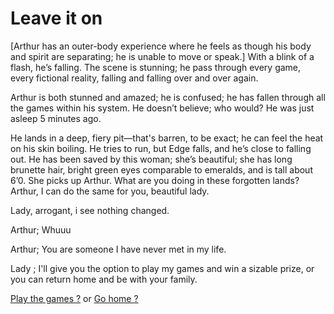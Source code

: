 # Leave it on
[Arthur has an outer-body experience where he feels as though his body and spirit are separating; he is unable to move or speak.]
With a blink of a flash, he’s falling. The scene is stunning; he  pass through every game, every fictional reality, falling and falling over and over again.

Arthur is both stunned and amazed; he is confused; he has fallen through all the games within his system. He doesn’t believe; who would? He was just asleep 5 minutes ago.

He lands in a deep, fiery pit—that's barren, to be exact; he can feel the heat on his skin boiling. He tries to run, but Edge falls, and he’s close to falling out. He has been saved by this woman; she’s beautiful; she has long brunette hair, bright green eyes comparable to emeralds, and is tall about 6’0. She picks up Arthur. What are you doing in these forgotten lands? Arthur, I can do the same for you, beautiful lady.

Lady, arrogant, i see nothing changed.

Arthur; Whuuu

Arthur; You are someone I have never met in my life.

Lady ; I'll give you the option to play my games and win a sizable prize, or you can return home and be with your family.

[Play the games ?](Play-the-games.md)
or
[Go home ?](Go-home.md)



